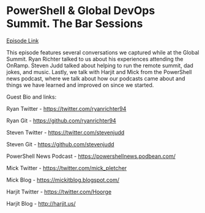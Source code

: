 # PowerShell & Global DevOps Summit. The Bar Sessions

[Episode Link](https://powershellpodcast.podbean.com/e/powershell-global-devops-summit-the-bar-sessions/)

This episode features several conversations we captured while at the Global Summit. Ryan Richter talked to us about his experiences attending the OnRamp. Steven Judd talked about helping to run the remote summit, dad jokes, and music. Lastly, we talk with Harjit and Mick from the PowerShell news podcast, where we talk about how our podcasts came about and things we have learned and improved on since we started.

 

Guest Bio and links:

Ryan Twitter - https://twitter.com/ryanrichter94

Ryan Git - https://github.com/ryanrichter94

Steven Twitter - https://twitter.com/stevenjudd

Steven Git - https://github.com/stevenjudd

PowerShell News Podcast - https://powershellnews.podbean.com/

Mick Twitter - https://twitter.com/mick_pletcher

Mick Blog - https://mickitblog.blogspot.com/

Harjit Twitter - https://twitter.com/Hoorge

Harjit Blog - http://harjit.us/